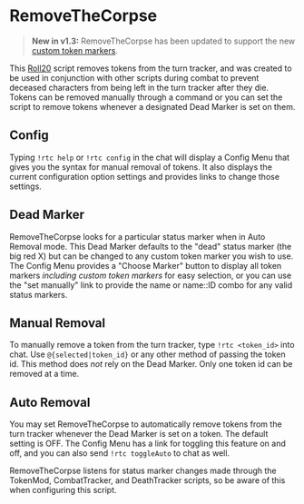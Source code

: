 # RemoveTheCorpse

> **New in v1.3:** RemoveTheCorpse has been updated to support the new [custom token markers](https://wiki.roll20.net/Custom_Token_Markers).

This [Roll20](http://roll20.net/) script removes tokens from the turn tracker, and was created to be used in conjunction with other scripts during combat to prevent deceased characters from being left in the turn tracker after they die. Tokens can be removed manually through a command or you can set the script to remove tokens whenever a designated Dead Marker is set on them.

## Config

Typing `!rtc help` or `!rtc config` in the chat will display a Config Menu that gives you the syntax for manual removal of tokens. It also displays the current configuration option settings and provides links to change those settings.

## Dead Marker

RemoveTheCorpse looks for a particular status marker when in Auto Removal mode. This Dead Marker defaults to the "dead" status marker (the big red X) but can be changed to any custom token marker you wish to use. The Config Menu provides a "Choose Marker" button to display all token markers *including custom token markers* for easy selection, or you can use the "set manually" link to provide the name or name::ID combo for any valid status markers.

## Manual Removal
To manually remove a token from the turn tracker, type `!rtc <token_id>` into chat. Use `@{selected|token_id}` or any other method of passing the token id. This method does *not* rely on the Dead Marker. Only one token id can be removed at a time.

## Auto Removal
You may set RemoveTheCorpse to automatically remove tokens from the turn tracker whenever the Dead Marker is set on a token. The default setting is OFF. The Config Menu has a link for toggling this feature on and off, and you can also send `!rtc toggleAuto` to chat as well.

RemoveTheCorpse listens for status marker changes made through the TokenMod, CombatTracker, and DeathTracker scripts, so be aware of this when configuring this script.
